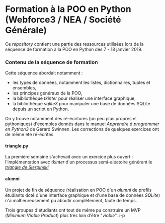 # Formation à la POO en Python (Webforce3 / NEA / Société Générale)

Ce _repository_ contient une partie des ressources utilisées lors de la séquence de formation à la POO en Python des 7 - 18 janvier 2019.

### Contenu de la séquence de formation

Cette séquence abordait notamment :

- les types de données, notamment les listes, dictionnaires, tuples et ensembles,
- les principes généraux de la POO,
- la bibliothèque _tkinter_ pour réaliser une interface graphique,
- la bibliothèque _sqlite3_ pour manipuler une base de données SQLite depuis un script en Python.

On y trouve notamment des ré-écritures (un peu plus propres et pythoniques) d'exemples donnés dans le manuel _Apprendre à programmer en Python3_ de Gérard Swinnen.
Les corrections de quelques exercices ont de même été ré-écrites.

#### triangle.py

La première semaine s'achevait avec un exercice plus ouvert : l'implémentation avec _tkinter_ d'un processus semi-aléatoire générant le [_triangle de Sierpinski_](https://fr.wikipedia.org/wiki/Triangle_de_Sierpi%C5%84ski)

#### alumni

Un projet de fin de séquence (réalisation en POO d'un _alumni_ de profils étudiants doté d'une interface graphique et d'une base de données _SQLite_) n'a malheureusement pu aboutir complètement, faute de temps.

Trois groupes d'étudiants ont tout de même pu construire un MVP (_Minimum Viable Product_) plus très loin d'être "_viable_". :-p
